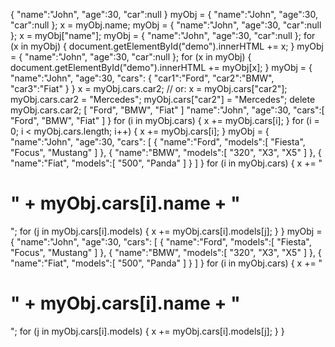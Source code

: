 { "name":"John", "age":30, "car":null }
myObj = { "name":"John", "age":30, "car":null };
x = myObj.name;
myObj = { "name":"John", "age":30, "car":null };
x = myObj["name"];
myObj = { "name":"John", "age":30, "car":null };
for (x in myObj) {
  document.getElementById("demo").innerHTML += x;
}
myObj = { "name":"John", "age":30, "car":null };
for (x in myObj) {
  document.getElementById("demo").innerHTML += myObj[x];
}
myObj = {
  "name":"John",
  "age":30,
  "cars": {
    "car1":"Ford",
    "car2":"BMW",
    "car3":"Fiat"
  }
 }
 x = myObj.cars.car2;
// or:
x = myObj.cars["car2"];
myObj.cars.car2 = "Mercedes";
myObj.cars["car2"] = "Mercedes";
delete myObj.cars.car2;
[ "Ford", "BMW", "Fiat" ]
"name":"John",
"age":30,
"cars":[ "Ford", "BMW", "Fiat" ]
}
for (i in myObj.cars) {
  x += myObj.cars[i];
}
for (i = 0; i < myObj.cars.length; i++) {
  x += myObj.cars[i];
}
myObj = {
  "name":"John",
  "age":30,
  "cars": [
    { "name":"Ford", "models":[ "Fiesta", "Focus", "Mustang" ] },
    { "name":"BMW", "models":[ "320", "X3", "X5" ] },
    { "name":"Fiat", "models":[ "500", "Panda" ] }
  ]
 }
 for (i in myObj.cars) {
  x += "<h1>" + myObj.cars[i].name + "</h1>";
  for (j in myObj.cars[i].models) {
    x += myObj.cars[i].models[j];
  }
}
myObj = {
  "name":"John",
  "age":30,
  "cars": [
    { "name":"Ford", "models":[ "Fiesta", "Focus", "Mustang" ] },
    { "name":"BMW", "models":[ "320", "X3", "X5" ] },
    { "name":"Fiat", "models":[ "500", "Panda" ] }
  ]
 }
 for (i in myObj.cars) {
  x += "<h1>" + myObj.cars[i].name + "</h1>";
  for (j in myObj.cars[i].models) {
    x += myObj.cars[i].models[j];
  }
}
